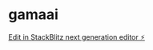 # gamaai

[Edit in StackBlitz next generation editor ⚡️](https://stackblitz.com/~/github.com/shubham-jain161/gamaai)